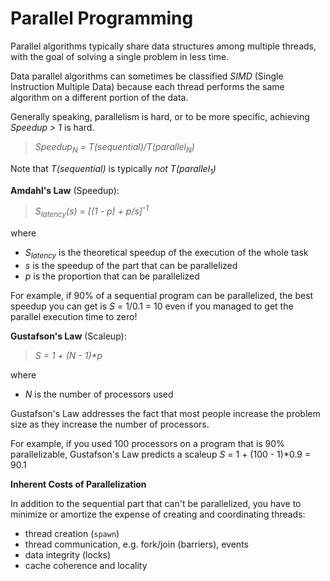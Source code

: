 # Parallel Programming

Parallel algorithms typically share data structures among multiple threads,
with the goal of solving a single problem in less time.

Data parallel algorithms can sometimes be classified *SIMD* (Single Instruction
Multiple Data) because each thread performs the same algorithm on a different
portion of the data.

Generally speaking, parallelism is hard, or to be more specific, achieving
<var>Speedup > 1</var> is hard.

> <var>Speedup<sub>N</sub> = T(sequential)/T(parallel<sub>N</sub>)</var>

Note that <var>T(sequential)</var> is typically _not_ <var>T(parallel<sub>1</sub>)</var>

**Amdahl's Law** (Speedup):

> <var>S<sub>latency</sub>(s) = [(1 - p) + p/s]<sup>-1</sup></var>

where
* <var>S<sub>latency</sub></var> is the theoretical speedup of the execution of the whole task
* <var>s</var> is the speedup of the part that can be parallelized
* <var>p</var> is the proportion that can be parallelized

For example, if 90% of a sequential program can be parallelized,
the best speedup you can get is <var>S</var> = 1/0.1 = 10 even if you managed to
get the parallel execution time to zero!

**Gustafson's Law** (Scaleup):

> <var>S = 1 + (N - 1)*p</var>

where
* <var>N</var> is the number of processors used

Gustafson's Law addresses the fact that most people increase the problem size
as they increase the number of processors.

For example, if you used 100 processors on a program that is 90% parallelizable,
Gustafson's Law predicts a scaleup <var>S</var> = 1 + (100 - 1)*0.9 = 90.1

**Inherent Costs of Parallelization**

In addition to the sequential part that can't be parallelized, you have to
minimize or amortize the expense of creating and coordinating threads:
* thread creation (`spawn`)
* thread communication, e.g. fork/join (barriers), events
* data integrity (locks)
* cache coherence and locality







